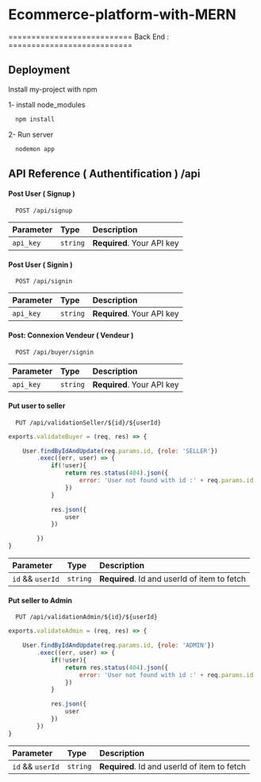 # Ecommerce-platform-with-MERN

=========================== Back End : ===========================

## Deployment

Install my-project with npm

1- install node_modules

```bash
  npm install
```

2- Run server

```bash
  nodemon app 
```


## API Reference ( Authentification ) /api

#### Post User ( Signup ) 

```http
  POST /api/signup
```

| Parameter | Type     | Description                |
| :-------- | :------- | :------------------------- |
| `api_key` | `string` | **Required**. Your API key |

#### Post User ( Signin ) 

```http
  POST /api/signin
```

| Parameter | Type     | Description                |
| :-------- | :------- | :------------------------- |
| `api_key` | `string` | **Required**. Your API key |

#### Post: Connexion Vendeur ( Vendeur ) 

```http
  POST /api/buyer/signin
```

| Parameter | Type     | Description                |
| :-------- | :------- | :------------------------- |
| `api_key` | `string` | **Required**. Your API key |

#### Put user to seller

```http
  PUT /api/validationSeller/${id}/${userId}
```

```javascript
exports.validateBuyer = (req, res) => {

    User.findByIdAndUpdate(req.params.id, {role: 'SELLER'})
        .exec((err, user) => {
            if(!user){
                return res.status(404).json({
                    error: 'User not found with id :' + req.params.id
                })
            }

            res.json({
                user
            })

        })
}
```

| Parameter | Type     | Description                       |
| :-------- | :------- | :-------------------------------- |
| `id` && `userId`     | `string` | **Required**. Id and userId of item to fetch |


#### Put seller to Admin

```http
  PUT /api/validationAdmin/${id}/${userId}
```

```javascript
exports.validateAdmin = (req, res) => {

    User.findByIdAndUpdate(req.params.id, {role: 'ADMIN'})
        .exec((err, user) => {
            if(!user){
                return res.status(404).json({
                    error: 'User not found with id :' + req.params.id
                })
            }

            res.json({
                user
            })
        })
}
```

| Parameter | Type     | Description                       |
| :-------- | :------- | :-------------------------------- |
| `id` && `userId`     | `string` | **Required**. Id and userId of item to fetch |

